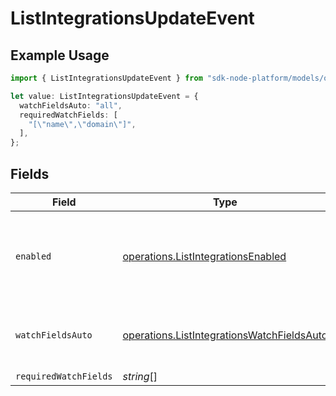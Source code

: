 # ListIntegrationsUpdateEvent

## Example Usage

```typescript
import { ListIntegrationsUpdateEvent } from "sdk-node-platform/models/operations";

let value: ListIntegrationsUpdateEvent = {
  watchFieldsAuto: "all",
  requiredWatchFields: [
    "[\"name\",\"domain\"]",
  ],
};
```

## Fields

| Field                                                                                                    | Type                                                                                                     | Required                                                                                                 | Description                                                                                              | Example                                                                                                  |
| -------------------------------------------------------------------------------------------------------- | -------------------------------------------------------------------------------------------------------- | -------------------------------------------------------------------------------------------------------- | -------------------------------------------------------------------------------------------------------- | -------------------------------------------------------------------------------------------------------- |
| `enabled`                                                                                                | [operations.ListIntegrationsEnabled](../../models/operations/listintegrationsenabled.md)                 | :heavy_minus_sign:                                                                                       | If always, the integration will subscribe to update events.                                              |                                                                                                          |
| `watchFieldsAuto`                                                                                        | [operations.ListIntegrationsWatchFieldsAuto](../../models/operations/listintegrationswatchfieldsauto.md) | :heavy_minus_sign:                                                                                       | If all, the integration will watch all fields for updates.                                               | all                                                                                                      |
| `requiredWatchFields`                                                                                    | *string*[]                                                                                               | :heavy_minus_sign:                                                                                       | N/A                                                                                                      |                                                                                                          |